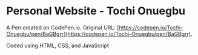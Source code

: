 # Personal Website - Tochi Onuegbu

A Pen created on CodePen.io. Original URL: [https://codepen.io/Tochi-Onuegbu/pen/BaGBgrr](https://codepen.io/Tochi-Onuegbu/pen/BaGBgrr).

Coded using HTML, CSS, and JavaScript
